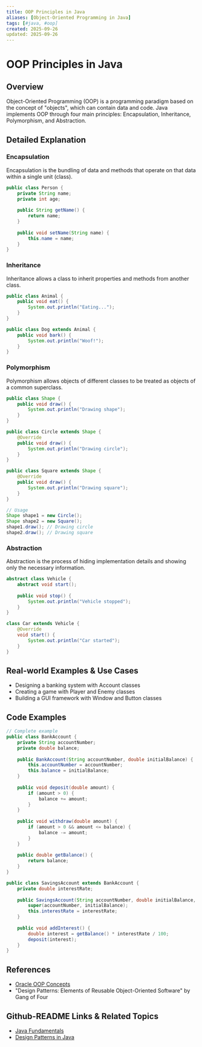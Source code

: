 ```yaml
---
title: OOP Principles in Java
aliases: [Object-Oriented Programming in Java]
tags: [#java, #oop]
created: 2025-09-26
updated: 2025-09-26
---
```


# OOP Principles in Java

## Overview

Object-Oriented Programming (OOP) is a programming paradigm based on the concept of "objects", which can contain data and code. Java implements OOP through four main principles: Encapsulation, Inheritance, Polymorphism, and Abstraction.

## Detailed Explanation

### Encapsulation

Encapsulation is the bundling of data and methods that operate on that data within a single unit (class).

```java
public class Person {
    private String name;
    private int age;
    
    public String getName() {
        return name;
    }
    
    public void setName(String name) {
        this.name = name;
    }
}
```

### Inheritance

Inheritance allows a class to inherit properties and methods from another class.

```java
public class Animal {
    public void eat() {
        System.out.println("Eating...");
    }
}

public class Dog extends Animal {
    public void bark() {
        System.out.println("Woof!");
    }
}
```

### Polymorphism

Polymorphism allows objects of different classes to be treated as objects of a common superclass.

```java
public class Shape {
    public void draw() {
        System.out.println("Drawing shape");
    }
}

public class Circle extends Shape {
    @Override
    public void draw() {
        System.out.println("Drawing circle");
    }
}

public class Square extends Shape {
    @Override
    public void draw() {
        System.out.println("Drawing square");
    }
}

// Usage
Shape shape1 = new Circle();
Shape shape2 = new Square();
shape1.draw(); // Drawing circle
shape2.draw(); // Drawing square
```

### Abstraction

Abstraction is the process of hiding implementation details and showing only the necessary information.

```java
abstract class Vehicle {
    abstract void start();
    
    public void stop() {
        System.out.println("Vehicle stopped");
    }
}

class Car extends Vehicle {
    @Override
    void start() {
        System.out.println("Car started");
    }
}
```

## Real-world Examples & Use Cases

- Designing a banking system with Account classes
- Creating a game with Player and Enemy classes
- Building a GUI framework with Window and Button classes

## Code Examples

```java
// Complete example
public class BankAccount {
    private String accountNumber;
    private double balance;
    
    public BankAccount(String accountNumber, double initialBalance) {
        this.accountNumber = accountNumber;
        this.balance = initialBalance;
    }
    
    public void deposit(double amount) {
        if (amount > 0) {
            balance += amount;
        }
    }
    
    public void withdraw(double amount) {
        if (amount > 0 && amount <= balance) {
            balance -= amount;
        }
    }
    
    public double getBalance() {
        return balance;
    }
}

public class SavingsAccount extends BankAccount {
    private double interestRate;
    
    public SavingsAccount(String accountNumber, double initialBalance, double interestRate) {
        super(accountNumber, initialBalance);
        this.interestRate = interestRate;
    }
    
    public void addInterest() {
        double interest = getBalance() * interestRate / 100;
        deposit(interest);
    }
}
```

## References

- [Oracle OOP Concepts](https://docs.oracle.com/javase/tutorial/java/concepts/)
- "Design Patterns: Elements of Reusable Object-Oriented Software" by Gang of Four

## Github-README Links & Related Topics

- [Java Fundamentals](java-fundamentals)
- [Design Patterns in Java](design-patterns-in-java)
